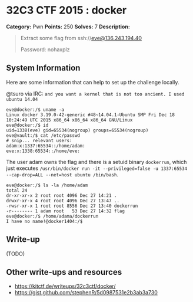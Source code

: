 # 32C3 CTF 2015 : docker

**Category:** Pwn
**Points:** 250
**Solves:** 7
**Description:**

> Extract some flag from ssh://eve@136.243.194.40
> 
> 
> Password: nohaxplz

## System Information

Here are some information that can help to set up the challenge locally.

@tsuro via IRC: `and you want a kernel that is not too ancient. I used ubuntu 14.04`

    eve@docker:/$ uname -a
    Linux docker 3.19.0-42-generic #48~14.04.1-Ubuntu SMP Fri Dec 18 10:24:49 UTC 2015 x86_64 x86_64 x86_64 GNU/Linux
    eve@docker:/$ id
    uid=1338(eve) gid=65534(nogroup) groups=65534(nogroup)
    eve@vault:/$ cat /etc/passwd
    # snip... relevant users:
    adam:x:1337:65534::/home/adam:
    eve:x:1338:65534::/home/eve:

The user adam owns the flag and there is a setuid binary `dockerrun`, which just executes `/usr/bin/docker run -it --privileged=false -u 1337:65534 --cap-drop=ALL --net=host ubuntu /bin/bash`.

    eve@docker:/$ ls -la /home/adam
    total 24
    dr-xr-xr-x 2 root root 4096 Dec 27 14:21 .
    drwxr-xr-x 4 root root 4096 Dec 27 13:47 ..
    -rwsr-xr-x 1 root root 8556 Dec 27 13:40 dockerrun
    -r-------- 1 adam root   53 Dec 27 14:32 flag
    eve@docker:/$ /home/adama/dockerrun 
    I have no name!@docker1404:/$ 

## Write-up

(TODO)

## Other write-ups and resources

* <https://kitctf.de/writeups/32c3ctf/docker/>
* <https://gist.github.com/stephenR/5d0987531e2b3ab3a730>

